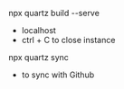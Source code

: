 npx quartz build --serve
- localhost
- ctrl + C to close instance

npx quartz sync
- to sync with Github